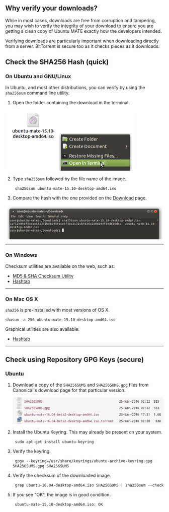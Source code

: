 <!--
.. title: How to Verify Downloads
.. slug: how-to-verify-downloads
.. date: 2016-04-07 21:00:00 UTC
.. tags: Verify,Download,Security,Checksum
.. link:
.. description: Methods to verify your downloads are immune from hackers.
.. type: text
.. author: Luke Horwell
-->

## Why verify your downloads?

While in most cases, downloads are free from corruption and tampering,
you may wish to verify the integrity of your download to ensure you
are getting a clean copy of Ubuntu MATE exactly how the developers intended.

Verifying downloads are particularly important when downloading directly from
a server. BitTorrent is secure too as it checks pieces as it downloads.


## Check the SHA256 Hash (quick)

### On Ubuntu and GNU/Linux
In Ubuntu, and most other distributions, you can verify by using the `sha256sum`
command line utility.

1. Open the folder containing the download in the terminal.

![](/gallery/quick-help-screenshots/sha256-ubuntu-1.png "Opening the folder in the terminal.")


2. Type `sha256sum` followed by the file name of the image.

        sha256sum ubuntu-mate-15.10-desktop-amd64.iso


3. Compare the hash with the one provided on the [Download](/download/) page.

![](/gallery/quick-help-screenshots/sha256-ubuntu-2.png "Results from the hash")


-----------
### On Windows

Checksum utilities are available on the web, such as:

 * [MD5 & SHA Checksum Utility](https://raylin.wordpress.com/downloads/md5-sha-1-checksum-utility/)
 * [Hashtab](http://implbits.com/products/hashtab/)


-----------
### On Mac OS X

`sha256` is pre-installed with most versions of OS X.

    shasum -a 256 ubuntu-mate-15.10-desktop-amd64.iso


Graphical utilities are also available:

 * [Hashtab](http://implbits.com/products/hashtab/)


-----------
## Check using Repository GPG Keys (secure)

### Ubuntu

1. Download a copy of the `SHA256SUMS` and `SHA256SUMS.gpg` files
from Canonical's download page for that particular version.

    ![](/gallery/quick-help-screenshots/sha256sums-gpg.png "Finding the SHA256SUMS file")


2. Install the Ubuntu Keyring. This may already be present on your system.

        sudo apt-get install ubuntu-keyring


3. Verify the keyring.

        gpgv --keyring=/usr/share/keyrings/ubuntu-archive-keyring.gpg SHA256SUMS.gpg SHA256SUMS


4. Verify the checksum of the downloaded image.

        grep ubuntu-16.04-desktop-amd64.iso SHA256SUMS | sha256sum --check

5. If you see "OK", the image is in good condition.

        ubuntu-mate-15.10-desktop-amd64.iso: OK

